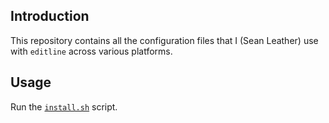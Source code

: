 Introduction
------------

This repository contains all the configuration files that I (Sean Leather) use
with `editline` across various platforms.

Usage
-----

Run the [`install.sh`](./install.sh) script.
